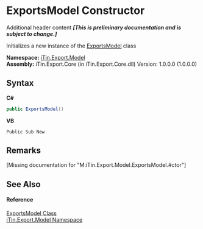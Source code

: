 # ExportsModel Constructor 
Additional header content _**\[This is preliminary documentation and is subject to change.\]**_

Initializes a new instance of the <a href="c5606475-afec-0e56-1277-644804e4b2ce">ExportsModel</a> class

**Namespace:**&nbsp;<a href="ef57ffcc-e95e-b212-5a46-9aa6f5a3511f">iTin.Export.Model</a><br />**Assembly:**&nbsp;iTin.Export.Core (in iTin.Export.Core.dll) Version: 1.0.0.0 (1.0.0.0)

## Syntax

**C#**<br />
``` C#
public ExportsModel()
```

**VB**<br />
``` VB
Public Sub New
```


## Remarks
\[Missing <remarks> documentation for "M:iTin.Export.Model.ExportsModel.#ctor"\]

## See Also


#### Reference
<a href="c5606475-afec-0e56-1277-644804e4b2ce">ExportsModel Class</a><br /><a href="ef57ffcc-e95e-b212-5a46-9aa6f5a3511f">iTin.Export.Model Namespace</a><br />
